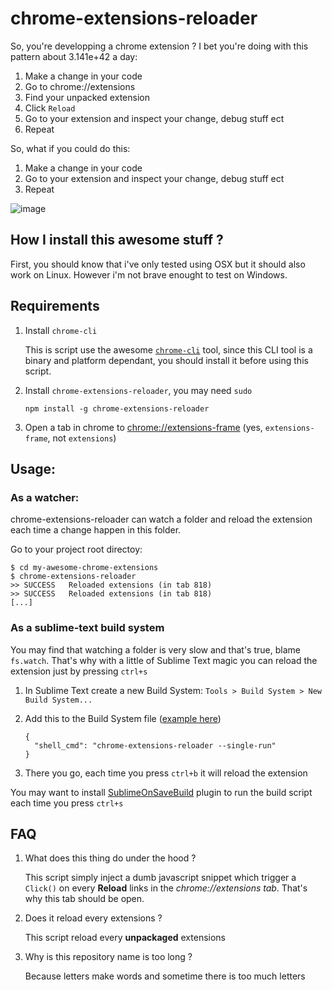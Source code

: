 chrome-extensions-reloader
==========================

So, you're developping a chrome extension ? I bet you're doing with this pattern about 3.141e+42 a day:

  1. Make a change in your code
  2. Go to chrome://extensions
  3. Find your unpacked extension
  4. Click `Reload`
  5. Go to your extension and inspect your change, debug stuff ect
  6. Repeat

So, what if you could do this:

  1. Make a change in your code
  2. Go to your extension and inspect your change, debug stuff ect
  3. Repeat


![image](http://oi67.tinypic.com/zvzrxz.jpg)

How I install this awesome stuff ? 
----------------------------------

First, you should know that i've only tested using OSX but it should also work on Linux. However i'm not brave enought to test on Windows.

Requirements
------------

1. Install `chrome-cli`

	This is script use the awesome [`chrome-cli`](https://github.com/prasmussen/chrome-cli) tool, since this CLI tool is a binary and platform dependant, you should install it before using this script. 

2. Install `chrome-extensions-reloader`, you may need `sudo`

	```
	npm install -g chrome-extensions-reloader
	```

3. Open a tab in chrome to [chrome://extensions-frame](chrome://extensions-frame) (yes, `extensions-frame`, not `extensions`) 


Usage:
------

### As a watcher:

chrome-extensions-reloader can watch a folder and reload the extension each time a change happen in this folder.

Go to your project root directoy: 

```
$ cd my-awesome-chrome-extensions
$ chrome-extensions-reloader
>> SUCCESS	 Reloaded extensions (in tab 818)
>> SUCCESS	 Reloaded extensions (in tab 818)
[...]
```

### As a sublime-text build system

You may find that watching a folder is very slow and that's true, blame `fs.watch`. That's why with a little of Sublime Text magic you can reload the extension just by pressing `ctrl+s`

1. In Sublime Text create a new Build System: `Tools > Build System > New Build System...`
2. Add this to the Build System file ([example here](https://github.com/yadomi/sublime-config/blob/master/Chrome%20Extension.sublime-build))

	
	```
	{
	  "shell_cmd": "chrome-extensions-reloader --single-run"
	}

	```
3. There you go, each time you press `ctrl+b` it will reload the extension

You may want to install [SublimeOnSaveBuild](https://packagecontrol.io/packages/SublimeOnSaveBuild) plugin to run the build script each time you press `ctrl+s`


FAQ
---
	
1. What does this thing do under the hood ? 
	
	This script simply inject a dumb javascript snippet which trigger a `Click()` on every **Reload** links in the *chrome://extensions tab*. That's why this tab should be open.
	
2. Does it reload every extensions ?

	This script reload every **unpackaged** extensions
	
3. Why is this repository name is too long ? 

	Because letters make words and sometime there is too much letters
